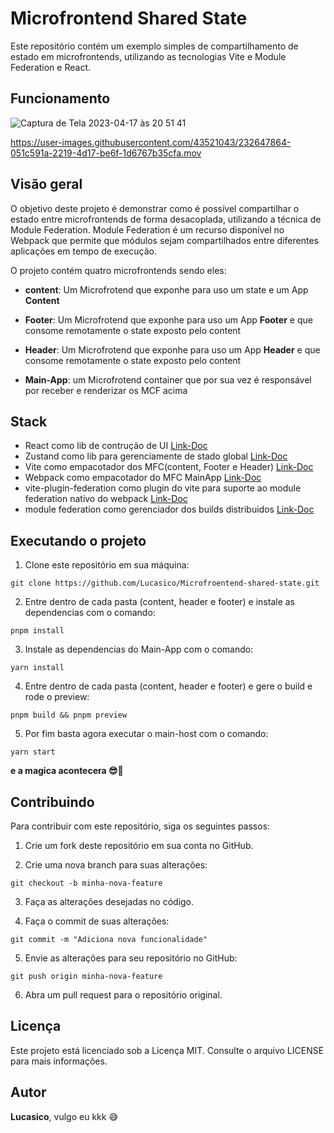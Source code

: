 # Microfrontend Shared State
Este repositório contém um exemplo simples de compartilhamento de estado em microfrontends, utilizando as tecnologias Vite e Module Federation e React.

## Funcionamento 
![Captura de Tela 2023-04-17 às 20 51 41](https://user-images.githubusercontent.com/43521043/232647484-29c5ea67-8716-4ea8-a905-16ebd420a740.png)




https://user-images.githubusercontent.com/43521043/232647864-051c591a-2219-4d17-be6f-1d6767b35cfa.mov




## Visão geral
O objetivo deste projeto é demonstrar como é possível compartilhar o estado entre microfrontends de forma desacoplada, utilizando a técnica de Module Federation. Module Federation é um recurso disponível no Webpack  que permite que módulos sejam compartilhados entre diferentes aplicações em tempo de execução.


O projeto contém quatro microfrontends sendo eles:

- **content**: Um Microfrotend que exponhe para uso um state e um App **Content**

- **Footer**: Um Microfrotend que exponhe para uso um App **Footer** e que consome remotamente o state exposto pelo content

- **Header**: Um Microfrotend que exponhe para uso um App **Header** e que consome remotamente o state exposto pelo content

- **Main-App**: um Microfrotend container que por sua vez é responsável por receber e renderizar os MCF acima

## Stack
- React como lib de contrução de UI [Link-Doc](https://react.dev/)
- Zustand como lib para gerenciamente de stado global [Link-Doc](https://docs.pmnd.rs/zustand/getting-started/introduction)
- Vite como empacotador dos MFC(content, Footer e Header) [Link-Doc](https://vitejs.dev/guide/)
- Webpack como empacotador do MFC MainApp [Link-Doc](https://webpack.js.org/)
- vite-plugin-federation como plugin do vite para suporte ao module federation nativo do webpack [Link-Doc](https://github.com/originjs/vite-plugin-federation)
- module federation como gerenciador dos builds distribuidos [Link-Doc](https://webpack.js.org/concepts/module-federation/)

## Executando o projeto

1. Clone este repositório em sua máquina:

```
git clone https://github.com/Lucasico/Microfroentend-shared-state.git
```

2. Entre dentro de cada pasta (content, header e footer) e instale as dependencias com o comando:

```
pnpm install
```

3. Instale as dependencias do Main-App com o comando:

```
yarn install
```

4. Entre dentro de cada pasta (content, header e footer) e gere o build e rode o preview:

```
pnpm build && pnpm preview
```

5. Por fim basta agora executar o main-host com o comando:

```
yarn start
```

**e a magica acontecera 😎🫣**


## Contribuindo

Para contribuir com este repositório, siga os seguintes passos:

1. Crie um fork deste repositório em sua conta no GitHub.

2. Crie uma nova branch para suas alterações:
```
git checkout -b minha-nova-feature
```
3. Faça as alterações desejadas no código.

4. Faça o commit de suas alterações:
```
git commit -m "Adiciona nova funcionalidade"
```
5. Envie as alterações para seu repositório no GitHub:
```
git push origin minha-nova-feature
```
6. Abra um pull request para o repositório original.


## Licença
Este projeto está licenciado sob a Licença MIT. Consulte o arquivo LICENSE para mais informações.

## Autor
**Lucasico**, vulgo eu kkk 😅







